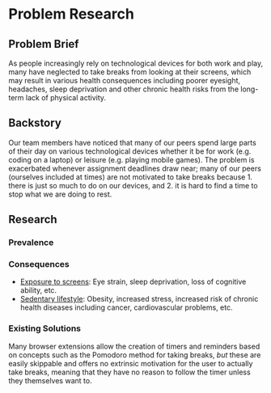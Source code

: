# Problem Research

## Problem Brief
As people increasingly rely on technological devices for both work and play, many have neglected to take breaks from looking at their screens, which may result in various health consequences including poorer eyesight, headaches, sleep deprivation and other chronic health risks from the long-term lack of physical activity.

## Backstory
Our team members have noticed that many of our peers spend large parts of their day on various technological devices whether it be for work (e.g. coding on a laptop) or leisure (e.g. playing mobile games). The problem is exacerbated whenever assignment deadlines draw near; many of our peers (ourselves included at times) are not motivated to take breaks because 1. there is just so much to do on our devices, and 2. it is hard to find a time to stop what we are doing to rest.

## Research
### Prevalence
### Consequences
- [Exposure to screens](https://www.activesgcircle.gov.sg/activehealth/read/screen-time/what-are-the-negative-side-effects-of-too-much-screen-time): Eye strain, sleep deprivation, loss of cognitive ability, etc.
- [Sedentary lifestyle](https://www.bbc.co.uk/bitesize/guides/zxqd2p3/revision/2): Obesity, increased stress, increased risk of chronic health diseases including cancer, cardiovascular problems, etc.
### Existing Solutions
Many browser extensions allow the creation of timers and reminders based on concepts such as the Pomodoro method for taking breaks, *but* these are easily skippable and offers no extrinsic motivation for the user to actually take breaks, meaning that they have no reason to follow the timer unless they themselves want to.
